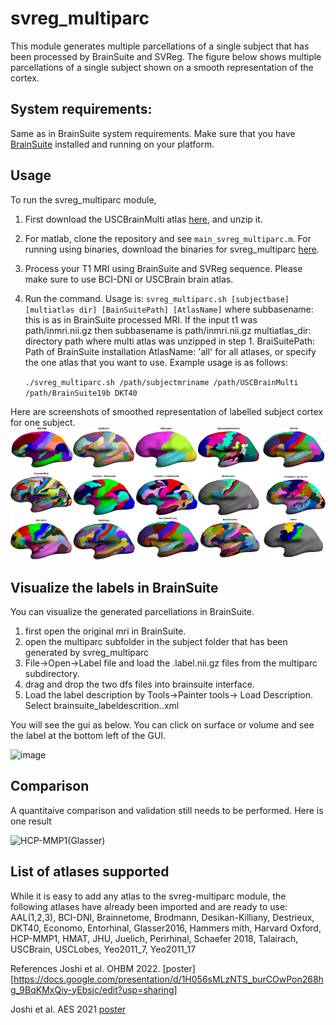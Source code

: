 # svreg_multiparc
This module generates multiple parcellations of a single subject that has been processed by BrainSuite and SVReg. The figure below shows multiple parcellations of a single subject shown on a smooth representation of the cortex.

## System requirements: 
Same as in BrainSuite system requirements. Make sure that you have [BrainSuite](http://brainsuite.org/) installed and running on your platform.

## Usage
To run the svreg_multiparc module, 
1. First download the USCBrainMulti atlas [here](https://drive.google.com/file/d/1YpQH8rQA0v2lNFXR-XdWPIfmleO_095-/view?usp=sharing), and unzip it.
2. For matlab, clone the repository and see ``main_svreg_multiparc.m``. For running using binaries, download the binaries for svreg_multiparc [here](https://github.com/ajoshiusc/svreg_multiparc/releases).
3. Process your T1 MRI using BrainSuite and SVReg sequence. Please make sure to use BCI-DNI or USCBrain brain atlas. 
4. Run the command. Usage is: ``svreg_multiparc.sh [subjectbase] [multiatlas dir] [BainSuitePath] [AtlasName]``
where 
subbasename: this is as in BrainSuite processed MRI. If the input t1 was path/inmri.nii.gz then subbasename is path/inmri.nii.gz
multiatlas_dir: directory path where multi atlas was unzipped in step 1.
BraiSuitePath: Path of BrainSuite installation
AtlasName: 'all' for all atlases, or specify the one atlas that you want to use. Example usage is as follows:

    ``./svreg_multiparc.sh /path/subjectmriname /path/USCBrainMulti /path/BrainSuite19b DKT40``

Here are screenshots of smoothed representation of labelled subject cortex for one subject.
![multiparc](multiparc.png)

## Visualize the labels in BrainSuite
You can visualize the generated parcellations in BrainSuite.
1. first open the original mri in BrainSuite.
2. open the multiparc subfolder in the subject folder that has been generated by svreg_multiparc
3. File->Open->Label file and load the .label.nii.gz files from the multiparc subdirectory.
4. drag and drop the two dfs files into brainsuite interface.
5. Load the label description by Tools->Painter tools-> Load Description. Select brainsuite_labeldescrition.<atlas>.xml

You will see the gui as below. You can click on surface or volume and see the label at the bottom left of the GUI.

![image](https://user-images.githubusercontent.com/15238551/117532473-9127dd80-af9c-11eb-802c-cb4543973c87.png)

## Comparison
A quantitaive comparison and validation still needs to be performed. Here is one result

![HCP-MMP1(Glasser)](https://user-images.githubusercontent.com/15238551/117563901-de1fb880-b05d-11eb-8606-774106e35628.png)

    
## List of atlases supported
While it is easy to add any atlas to the svreg-multiparc module, the following atlases have already been imported and are ready to use:
   AAL(1,2,3), BCI-DNI, Brainnetome, Brodmann, Desikan-Killiany, Destrieux, DKT40, Economo, Entorhinal, Glasser2016, Hammers mith, Harvard Oxford, HCP-MMP1, HMAT, JHU, Juelich, Perirhinal, Schaefer 2018, Talairach, USCBrain, USCLobes, Yeo2011_7, Yeo2011_17
    
References
Joshi et al. OHBM 2022. 
[poster][https://docs.google.com/presentation/d/1H056sMLzNTS_burCOwPon268hg_9BqKMxQiy-yEbsjc/edit?usp=sharing]

Joshi et al. AES 2021
[poster](https://docs.google.com/presentation/d/1mMj5y9r3tY_OFCrhoq9_L2VAUFCtrrWyTVg8Q376umw/edit?usp=sharing)
